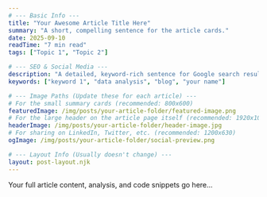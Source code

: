```yaml
---
# --- Basic Info ---
title: "Your Awesome Article Title Here"
summary: "A short, compelling sentence for the article cards."
date: 2025-09-10
readTime: "7 min read"
tags: ["Topic 1", "Topic 2"]

# --- SEO & Social Media ---
description: "A detailed, keyword-rich sentence for Google search results and social media previews."
keywords: ["keyword 1", "data analysis", "blog", "your name"]

# --- Image Paths (Update these for each article) ---
# For the small summary cards (recommended: 800x600)
featuredImage: /img/posts/your-article-folder/featured-image.png
# For the large header on the article page itself (recommended: 1920x1080)
headerImage: /img/posts/your-article-folder/header-image.jpg
# For sharing on LinkedIn, Twitter, etc. (recommended: 1200x630)
ogImage: /img/posts/your-article-folder/social-preview.png

# --- Layout Info (Usually doesn't change) ---
layout: post-layout.njk
---
```


Your full article content, analysis, and code snippets go here...